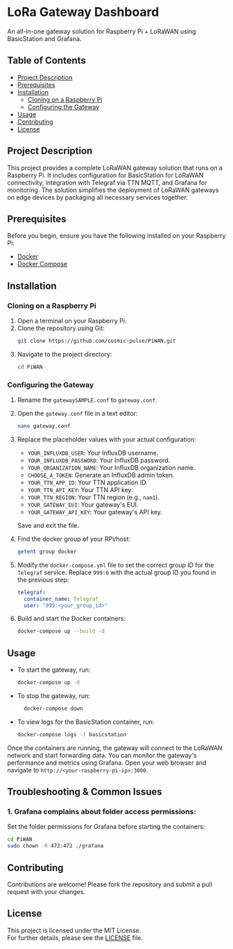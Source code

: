 # LoRa Gateway Dashboard

An all-in-one gateway solution for Raspberry Pi + LoRaWAN using BasicStation and Grafana.

## Table of Contents

- [Project Description](#project-description)
- [Prerequisites](#prerequisites)
- [Installation](#installation)
  - [Cloning on a Raspberry Pi](#cloning-on-a-raspberry-pi)
  - [Configuring the Gateway](#configuring-the-gateway)
- [Usage](#usage)
- [Contributing](#contributing)
- [License](#license)

## Project Description

This project provides a complete LoRaWAN gateway solution that runs on a Raspberry Pi. It includes configuration for BasicStation for LoRaWAN connectivity, integration with Telegraf via TTN MQTT, and Grafana for monitoring. The solution simplifies the deployment of LoRaWAN gateways on edge devices by packaging all necessary services together.

## Prerequisites

Before you begin, ensure you have the following installed on your Raspberry Pi:

- [Docker](https://docs.docker.com/get-docker/)
- [Docker Compose](https://docs.docker.com/compose/install/)

## Installation

### Cloning on a Raspberry Pi

1. Open a terminal on your Raspberry Pi.
2. Clone the repository using Git:
   ```bash
   git clone https://github.com/cosmic-pulse/PiWAN.git
   ```
3. Navigate to the project directory:
   ```bash
   cd PiWAN
   ```

### Configuring the Gateway

1. Rename the `gatewaySAMPLE.conf` to `gateway.conf`.
2. Open the `gateway.conf` file in a text editor:
   ```bash
   nano gateway.conf
   ```
3. Replace the placeholder values with your actual configuration:
   - `YOUR_INFLUXDB_USER`: Your InfluxDB username.
   - `YOUR_INFLUXDB_PASSWORD`: Your InfluxDB password.
   - `YOUR_ORGANIZATION_NAME`: Your InfluxDB organization name.
   - `CHOOSE_A_TOKEN`: Generate an InfluxDB admin token.
   - `YOUR_TTN_APP_ID`: Your TTN application ID.
   - `YOUR_TTN_API_KEY`: Your TTN API key.
   - `YOUR_TTN_REGION`: Your TTN region (e.g., `nam1`).
   - `YOUR_GATEWAY_EUI`: Your gateway's EUI.
   - `YOUR_GATEWAY_API_KEY`: Your gateway's API key.

   Save and exit the file.

4. Find the docker group of your RPi/host:
   ```bash
   getent group docker
   ```
   
5. Modify the `docker-compose.yml` file to set the correct group ID for the `Telegraf` service. Replace `999:0` with the actual group ID you found in the previous step:
   ```yaml
   telegraf:
     container_name: Telegraf
     user: "999:<your_group_id>"
   ```
6. Build and start the Docker containers:
   ```bash
   docker-compose up --build -d
   ```

## Usage
- To start the gateway, run:
  ```bash
  docker-compose up -d
  ```
- To stop the gateway, run:
  ```bash
    docker-compose down
    ```
- To view logs for the BasicStation container, run:
  ```bash
  docker-compose logs -f basicstation
  ```
Once the containers are running, the gateway will connect to the LoRaWAN network and start forwarding data. You can monitor the gateway's performance and metrics using Grafana.
Open your web browser and navigate to `http://<your-raspberry-pi-ip>:3000`.


## Troubleshooting & Common Issues
 ### 1. Grafana complains about folder access permissions:
Set the folder permissions for Grafana before starting the containers:
```bash
cd PiWAN
sudo chown -R 472:472 ./grafana
```

## Contributing

Contributions are welcome! Please fork the repository and submit a pull request with your changes.

## License

This project is licensed under the MIT License.  
For further details, please see the [LICENSE](./LICENSE) file.